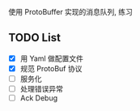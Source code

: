 使用 ProtoBuffer 实现的消息队列, 练习

## TODO List
- [x] 用 Yaml 做配置文件
- [x] 规范 ProtoBuf 协议
- [ ] 服务化
- [ ] 处理错误异常
- [ ] Ack Debug
